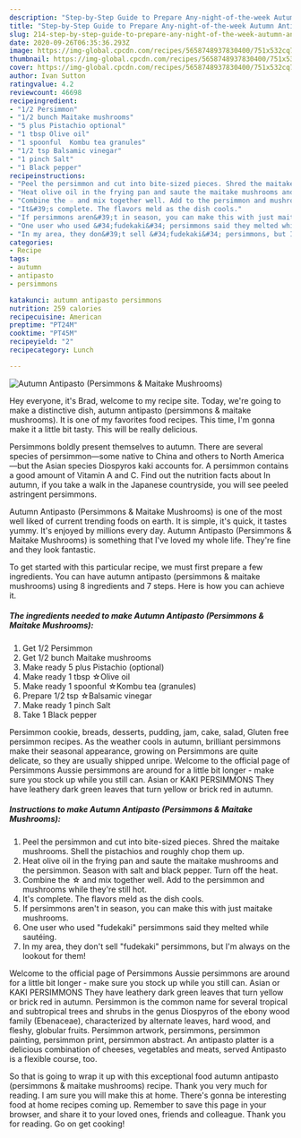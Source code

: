 ```yaml
---
description: "Step-by-Step Guide to Prepare Any-night-of-the-week Autumn Antipasto (Persimmons &amp;amp; Maitake Mushrooms)"
title: "Step-by-Step Guide to Prepare Any-night-of-the-week Autumn Antipasto (Persimmons &amp;amp; Maitake Mushrooms)"
slug: 214-step-by-step-guide-to-prepare-any-night-of-the-week-autumn-antipasto-persimmons-and-amp-maitake-mushrooms
date: 2020-09-26T06:35:36.293Z
image: https://img-global.cpcdn.com/recipes/5658748937830400/751x532cq70/autumn-antipasto-persimmons-maitake-mushrooms-recipe-main-photo.jpg
thumbnail: https://img-global.cpcdn.com/recipes/5658748937830400/751x532cq70/autumn-antipasto-persimmons-maitake-mushrooms-recipe-main-photo.jpg
cover: https://img-global.cpcdn.com/recipes/5658748937830400/751x532cq70/autumn-antipasto-persimmons-maitake-mushrooms-recipe-main-photo.jpg
author: Ivan Sutton
ratingvalue: 4.2
reviewcount: 46698
recipeingredient:
- "1/2 Persimmon"
- "1/2 bunch Maitake mushrooms"
- "5 plus Pistachio optional"
- "1 tbsp Olive oil"
- "1 spoonful  Kombu tea granules"
- "1/2 tsp Balsamic vinegar"
- "1 pinch Salt"
- "1 Black pepper"
recipeinstructions:
- "Peel the persimmon and cut into bite-sized pieces. Shred the maitake mushrooms. Shell the pistachios and roughly chop them up."
- "Heat olive oil in the frying pan and saute the maitake mushrooms and the persimmon. Season with salt and black pepper. Turn off the heat."
- "Combine the ☆ and mix together well. Add to the persimmon and mushrooms while they&#39;re still hot."
- "It&#39;s complete. The flavors meld as the dish cools."
- "If persimmons aren&#39;t in season, you can make this with just maitake mushrooms."
- "One user who used &#34;fudekaki&#34; persimmons said they melted while sautéing."
- "In my area, they don&#39;t sell &#34;fudekaki&#34; persimmons, but I&#39;m always on the lookout for them!"
categories:
- Recipe
tags:
- autumn
- antipasto
- persimmons

katakunci: autumn antipasto persimmons 
nutrition: 259 calories
recipecuisine: American
preptime: "PT24M"
cooktime: "PT45M"
recipeyield: "2"
recipecategory: Lunch

---
```



![Autumn Antipasto (Persimmons &amp; Maitake Mushrooms)](https://img-global.cpcdn.com/recipes/5658748937830400/751x532cq70/autumn-antipasto-persimmons-maitake-mushrooms-recipe-main-photo.jpg)

Hey everyone, it's Brad, welcome to my recipe site. Today, we're going to make a distinctive dish, autumn antipasto (persimmons &amp; maitake mushrooms). It is one of my favorites food recipes. This time, I'm gonna make it a little bit tasty. This will be really delicious.

Persimmons boldly present themselves to autumn. There are several species of persimmon—some native to China and others to North America—but the Asian species Diospyros kaki accounts for. A persimmon contains a good amount of Vitamin A and C. Find out the nutrition facts about In autumn, if you take a walk in the Japanese countryside, you will see peeled astringent persimmons.

Autumn Antipasto (Persimmons &amp; Maitake Mushrooms) is one of the most well liked of current trending foods on earth. It is simple, it's quick, it tastes yummy. It's enjoyed by millions every day. Autumn Antipasto (Persimmons &amp; Maitake Mushrooms) is something that I've loved my whole life. They're fine and they look fantastic.


To get started with this particular recipe, we must first prepare a few ingredients. You can have autumn antipasto (persimmons &amp; maitake mushrooms) using 8 ingredients and 7 steps. Here is how you can achieve it.

<!--inarticleads1-->

##### The ingredients needed to make Autumn Antipasto (Persimmons &amp; Maitake Mushrooms):

1. Get 1/2 Persimmon
1. Get 1/2 bunch Maitake mushrooms
1. Make ready 5 plus Pistachio (optional)
1. Make ready 1 tbsp ☆Olive oil
1. Make ready 1 spoonful  ☆Kombu tea (granules)
1. Prepare 1/2 tsp ☆Balsamic vinegar
1. Make ready 1 pinch Salt
1. Take 1 Black pepper


Persimmon cookie, breads, desserts, pudding, jam, cake, salad, Gluten free persimmon recipes. As the weather cools in autumn, brilliant persimmons make their seasonal appearance, growing on Persimmons are quite delicate, so they are usually shipped unripe. Welcome to the official page of Persimmons Aussie persimmons are around for a little bit longer - make sure you stock up while you still can. Asian or KAKI PERSIMMONS They have leathery dark green leaves that turn yellow or brick red in autumn. 

<!--inarticleads2-->

##### Instructions to make Autumn Antipasto (Persimmons &amp; Maitake Mushrooms):

1. Peel the persimmon and cut into bite-sized pieces. Shred the maitake mushrooms. Shell the pistachios and roughly chop them up.
1. Heat olive oil in the frying pan and saute the maitake mushrooms and the persimmon. Season with salt and black pepper. Turn off the heat.
1. Combine the ☆ and mix together well. Add to the persimmon and mushrooms while they&#39;re still hot.
1. It&#39;s complete. The flavors meld as the dish cools.
1. If persimmons aren&#39;t in season, you can make this with just maitake mushrooms.
1. One user who used &#34;fudekaki&#34; persimmons said they melted while sautéing.
1. In my area, they don&#39;t sell &#34;fudekaki&#34; persimmons, but I&#39;m always on the lookout for them!


Welcome to the official page of Persimmons Aussie persimmons are around for a little bit longer - make sure you stock up while you still can. Asian or KAKI PERSIMMONS They have leathery dark green leaves that turn yellow or brick red in autumn. Persimmon is the common name for several tropical and subtropical trees and shrubs in the genus Diospyros of the ebony wood family (Ebenaceae), characterized by alternate leaves, hard wood, and fleshy, globular fruits. Persimmon artwork, persimmons, persimmon painting, persimmon print, persimmon abstract. An antipasto platter is a delicious combination of cheeses, vegetables and meats, served Antipasto is a flexible course, too. 

So that is going to wrap it up with this exceptional food autumn antipasto (persimmons &amp; maitake mushrooms) recipe. Thank you very much for reading. I am sure you will make this at home. There's gonna be interesting food at home recipes coming up. Remember to save this page in your browser, and share it to your loved ones, friends and colleague. Thank you for reading. Go on get cooking!
